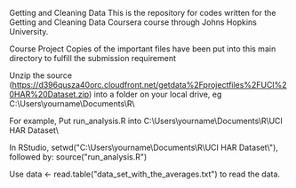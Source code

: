 Getting and Cleaning Data
This is the repository for codes written for the Getting and Cleaning Data Coursera course through Johns Hopkins University.

Course Project
Copies of the important files have been put into this main directory to fulfill the submission requirement

Unzip the source (https://d396qusza40orc.cloudfront.net/getdata%2Fprojectfiles%2FUCI%20HAR%20Dataset.zip) into a folder on your local drive, eg C:\Users\yourname\Documents\R\

For example, Put run_analysis.R into C:\Users\yourname\Documents\R\UCI HAR Dataset\

In RStudio, setwd("C:\\Users\\yourname\\Documents\\R\\UCI HAR Dataset\\"), followed by: source("run_analysis.R")

Use data <- read.table("data_set_with_the_averages.txt") to read the data.
